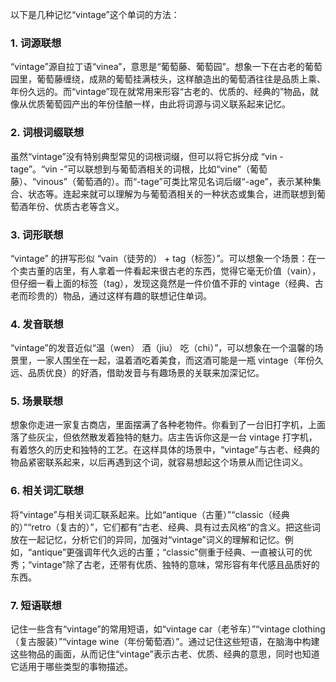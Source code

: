 以下是几种记忆“vintage”这个单词的方法：

### 1. 词源联想
“vintage”源自拉丁语“vinea”，意思是“葡萄藤、葡萄园”。想象一下在古老的葡萄园里，葡萄藤缠绕，成熟的葡萄挂满枝头，这样酿造出的葡萄酒往往是品质上乘、年份久远的。而“vintage”现在就常用来形容“古老的、优质的、经典的”物品，就像从优质葡萄园产出的年份佳酿一样，由此将词源与词义联系起来记忆。

### 2. 词根词缀联想
虽然“vintage”没有特别典型常见的词根词缀，但可以将它拆分成 “vin - tage”。“vin -”可以联想到与葡萄酒相关的词根，比如“vine”（葡萄藤）、“vinous”（葡萄酒的）。而“-tage”可类比常见名词后缀“-age”，表示某种集合、状态等。连起来就可以理解为与葡萄酒相关的一种状态或集合，进而联想到葡萄酒年份、优质古老等含义。

### 3. 词形联想
“vintage” 的拼写形似 “vain（徒劳的） + tag（标签）”。可以想象一个场景：在一个卖古董的店里，有人拿着一件看起来很古老的东西，觉得它毫无价值（vain），但仔细一看上面的标签（tag），发现这竟然是一件价值不菲的 vintage（经典、古老而珍贵的）物品，通过这样有趣的联想记住单词。

### 4. 发音联想
“vintage”的发音近似“温（wen） 酒（jiu） 吃（chi）”，可以想象在一个温馨的场景里，一家人围坐在一起，温着酒吃着美食，而这酒可能是一瓶 vintage（年份久远、品质优良）的好酒，借助发音与有趣场景的关联来加深记忆。

### 5. 场景联想
想象你走进一家复古商店，里面摆满了各种老物件。你看到了一台旧打字机，上面落了些灰尘，但依然散发着独特的魅力。店主告诉你这是一台 vintage 打字机，有着悠久的历史和独特的工艺。在这样具体的场景中，“vintage”与古老、经典的物品紧密联系起来，以后再遇到这个词，就容易想起这个场景从而记住词义。

### 6. 相关词汇联想
将“vintage”与相关词汇联系起来。比如“antique（古董）”“classic（经典的）”“retro（复古的）”，它们都有“古老、经典、具有过去风格”的含义。把这些词放在一起记忆，分析它们的异同，加强对“vintage”词义的理解和记忆。例如，“antique”更强调年代久远的古董；“classic”侧重于经典、一直被认可的优秀；“vintage”除了古老，还带有优质、独特的意味，常形容有年代感且品质好的东西。

### 7. 短语联想
记住一些含有“vintage”的常用短语，如“vintage car（老爷车）”“vintage clothing（复古服装）”“vintage wine（年份葡萄酒）”。通过记住这些短语，在脑海中构建这些物品的画面，从而记住“vintage”表示古老、优质、经典的意思，同时也知道它适用于哪些类型的事物描述。 